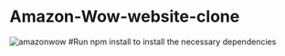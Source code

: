 # Amazon-Wow-website-clone
![amazonwow](https://user-images.githubusercontent.com/103874608/200822456-de2a6c7d-7de8-4265-82a0-9b516a8fd0f9.png)
#Run npm install to install the necessary dependencies

